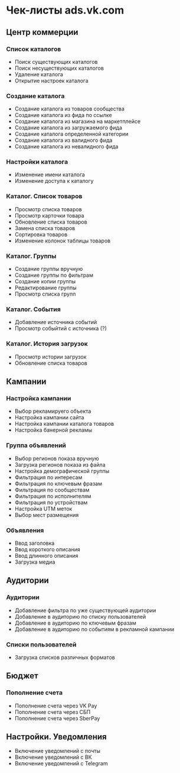 # Чек-листы ads.vk.com

## Центр коммерции

### Список каталогов

- Поиск существующих каталогов
- Поиск несуществующих каталогов
- Удаление каталога
- Открытие настроек каталога

### Создание каталога

- Создание каталога из товаров сообщества
- Создание каталога из фида по ссылке
- Создание каталога из магазина на маркетплейсе
- Создание каталога из загружаемого фида
- Создание каталога определенной категории
- Создание каталога из валидного фида
- Создание каталога из невалидного фида

### Настройки каталога

- Изменение имени каталога
- Изменение доступа к каталогу

### Каталог. Список товаров

- Просмотр списка товаров
- Просмотр карточки товара
- Обновление списка товаров
- Замена списка товаров
- Сортировка товаров
- Изменение колонок таблицы товаров

### Каталог. Группы

- Создание группы вручную
- Создание группы по фильтрам
- Создание копии группы
- Редактирование группы
- Просмотр списка групп

### Каталог. События

- Добавление источника событий
- Просмотр собыйтий с источника (?)

### Каталог. История загрузок

- Просмотр истории загрузок
- Обновление списка товаров

## Кампании

### Настройка кампании

- Выбор рекламируего объекта
- Настройка кампании сайта
- Настройка кампании каталога товаров
- Настройка банерной рекламы

### Группа объявлений

- Выбор регионов показа вручную
- Загрузка регионов показа из файла
- Настройка демографической группы
- Фильтрация по интересам
- Фильтрация по ключевым фразам
- Фильтрация по сообществам
- Фильтрация по исполнителям
- Фильтрация по устройствам
- Настройка UTM меток
- Выбор мест размещения

### Объявления

- Ввод заголовка
- Ввод короткого описания
- Ввод длинного описания
- Загрузка медиа

## Аудитории

### Аудитории

- Добавление фильтра по уже существующей аудитории
- Добавление в аудиторию по списку пользователей
- Добавление в аудиторию по ключевым фразам
- Добавление в аудиторию по событиям в рекламной кампании

### Списки пользователей

- Загрузка списков различных форматов

## Бюджет

### Пополнение счета

- Пополнение счета через VK Pay
- Пополнение счета через СБП
- Пополнение счета через SberPay

## Настройки. Уведомления

- Включение уведомлений с почты
- Включение уведомлений с ВК
- Включение уведомлений с Telegram
